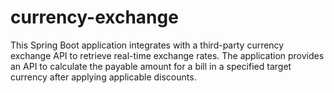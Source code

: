 # currency-exchange
This Spring Boot application integrates with a third-party currency exchange API to retrieve real-time exchange rates. The application provides an API to calculate the payable amount for a bill in a specified target currency after applying applicable discounts.
